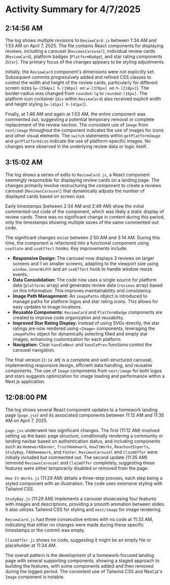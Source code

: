 # Activity Summary for 4/7/2025

## 2:14:56 AM
The log shows multiple revisions to `ReviewCard.js` between 1:34 AM and 1:53 AM on April 7, 2025.  The file contains React components for displaying reviews, including a carousel (`ReviewsCarousel`), individual review cards (`ReviewCard`), platform badges (`PlatformBadge`), and star rating components (`Star`).  The primary focus of the changes appears to be styling adjustments.

Initially, the `ReviewCard` component's dimensions were not explicitly set.  Subsequent commits progressively added and refined CSS classes to control the width and height of the review cards, particularly for different screen sizes (`w-[394px] h-[190px] md:w-[370px] md:h-[218px]`). The border-radius was changed from `rounded-lg` to `rounded-[16px]`. The platform icon container (`div` within `ReviewCard`) also received explicit width and height styling (`w-[41px] h-[41px]`).


Finally, at 1:46 AM and again at 1:53 AM, the entire component was commented out, suggesting a potential temporary removal or complete replacement of the review section.  The consistent use of `Image` from `next/image` throughout the component indicates the use of images for icons and other visual elements. The `switch` statements within `getPlatformImage` and `getPlatformIcon` indicate the use of platform-specific images.  No changes were observed in the underlying review data or logic itself.


## 3:15:02 AM
The log shows a series of edits to `ReviewCard.js`, a React component seemingly responsible for displaying review cards on a landing page.  The changes primarily involve restructuring the component to create a reviews carousel (`ReviewsCarousel`) that dynamically adjusts the number of displayed cards based on screen size.

Early timestamps (between 2:34 AM and 2:49 AM) show the initial commented-out code of the component, which was likely a static display of review cards.  There was no significant change in content during this period, only the timestamps showing multiple saves of the same commented-out code.

The significant changes occur between  2:50 AM and 3:14 AM.  During this time, the component is refactored into a functional component using `useState` and `useEffect` hooks.  Key improvements include:

* **Responsive Design:** The carousel now displays 3 reviews on larger screens and 1 on smaller screens, adapting to the viewport size using `window.innerWidth` and an `useEffect` hook to handle window resize events.
* **Data Consolidation:** The code now uses a single source for platform data (`platforms` array) and generates review data (`reviews` array) based on this information.  This improves maintainability and consistency.
* **Image Path Management:** An `imagePaths` object is introduced to manage paths for platform logos and star rating icons. This allows for easy updates to image locations.
* **Reusable Components:**  `ReviewCard` and `PlatformBadge` components are created to improve code organization and reusability.
* **Improved Star Rating Display:**  Instead of using SVGs directly, the star ratings are now rendered using `<Image>` components, leveraging the `imagePaths` object for dynamically selecting filled and empty star images, enhancing customization for each platform.
* **Navigation:** Clear `handleNext` and `handlePrev` functions control the carousel navigation.

The final version (`3:14 AM`) is a complete and well-structured carousel, implementing responsive design, efficient data handling, and reusable components.  The use of `Image` components from `next/image` for both logos and stars suggests optimization for image loading and performance within a Next.js application.


## 12:08:00 PM
The log shows several React component updates to a homework landing page (`page.jsx`) and its associated components between 11:12 AM and 11:35 AM on April 7, 2025.

`page.jsx` underwent two significant changes.  The first (11:12 AM)  involved setting up the basic page structure, conditionally rendering a community or landing navbar based on authentication status, and including components such as `HomeworkBanner`, `TrustHomework`, `HowItWorks`, `ReachoutExperts`, `StudyBay`, `FAQHomework`, and `Footer`. `ReviewsCarousel` and `ClaimOffer` were initially included but commented out.  The second update (11:35 AM) removed  `ReviewsCarousel` and `ClaimOffer` completely, suggesting these features were either temporarily disabled or removed from the page.

`How-It-Works.js` (11:29 AM) details a three-step process,  each step being a styled component with an illustration.  The code uses extensive styling with Tailwind CSS.

`StudyBay.js` (11:29 AM) implements a carousel showcasing four features with images and descriptions,  providing a smooth animation between slides.  It also utilizes Tailwind CSS for styling and `next/image` for image rendering.


`ReviewCard.js` had three consecutive entries with no code at 11:33 AM, indicating that either no changes were made during these specific timestamps or the commit was empty.

`ClaimOffer.js` shows no code, suggesting it might be an empty file or placeholder at 11:34 AM.


The overall pattern is the development of a homework-focused landing page with several supporting components, showing a staged approach to building the features, with some components added and then removed during the logged period.  The consistent use of Tailwind CSS and Next.js's `Image` component is notable.
